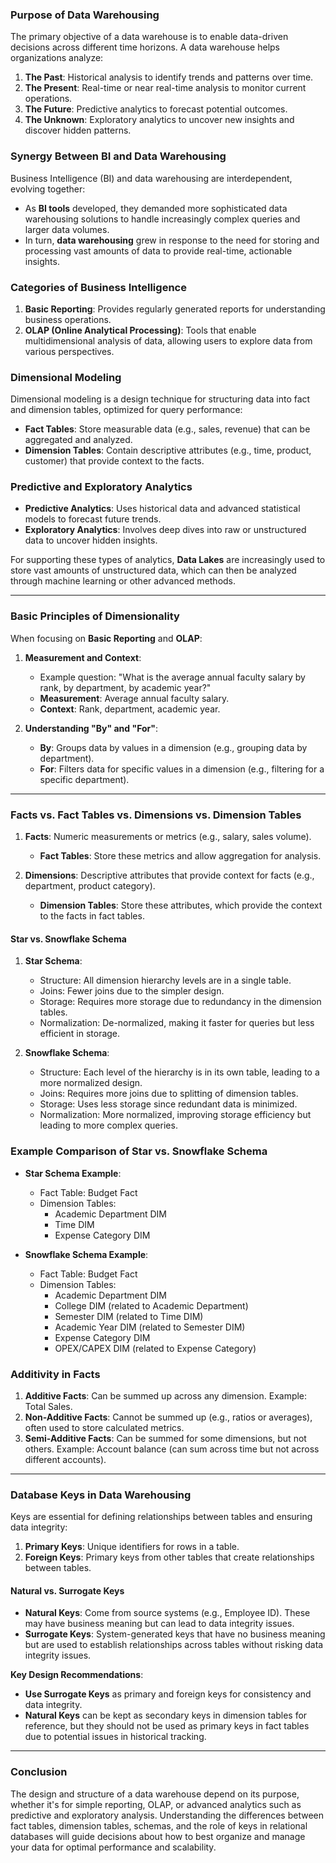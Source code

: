 ### Purpose of Data Warehousing

The primary objective of a data warehouse is to enable data-driven decisions across different time horizons. A data warehouse helps organizations analyze:

1. **The Past**: Historical analysis to identify trends and patterns over time.
2. **The Present**: Real-time or near real-time analysis to monitor current operations.
3. **The Future**: Predictive analytics to forecast potential outcomes.
4. **The Unknown**: Exploratory analytics to uncover new insights and discover hidden patterns.

### Synergy Between BI and Data Warehousing

Business Intelligence (BI) and data warehousing are interdependent, evolving together:

- As **BI tools** developed, they demanded more sophisticated data warehousing solutions to handle increasingly complex queries and larger data volumes.
- In turn, **data warehousing** grew in response to the need for storing and processing vast amounts of data to provide real-time, actionable insights.

### Categories of Business Intelligence

1. **Basic Reporting**: Provides regularly generated reports for understanding business operations.
2. **OLAP (Online Analytical Processing)**: Tools that enable multidimensional analysis of data, allowing users to explore data from various perspectives.

### Dimensional Modeling

Dimensional modeling is a design technique for structuring data into fact and dimension tables, optimized for query performance:

- **Fact Tables**: Store measurable data (e.g., sales, revenue) that can be aggregated and analyzed.
- **Dimension Tables**: Contain descriptive attributes (e.g., time, product, customer) that provide context to the facts.

### Predictive and Exploratory Analytics

- **Predictive Analytics**: Uses historical data and advanced statistical models to forecast future trends.
- **Exploratory Analytics**: Involves deep dives into raw or unstructured data to uncover hidden insights.

For supporting these types of analytics, **Data Lakes** are increasingly used to store vast amounts of unstructured data, which can then be analyzed through machine learning or other advanced methods.

---

### Basic Principles of Dimensionality

When focusing on **Basic Reporting** and **OLAP**:

1. **Measurement and Context**:
   - Example question: "What is the average annual faculty salary by rank, by department, by academic year?"
   - **Measurement**: Average annual faculty salary.
   - **Context**: Rank, department, academic year.
   
2. **Understanding "By" and "For"**:
   - **By**: Groups data by values in a dimension (e.g., grouping data by department).
   - **For**: Filters data for specific values in a dimension (e.g., filtering for a specific department).

---

### Facts vs. Fact Tables vs. Dimensions vs. Dimension Tables

1. **Facts**: Numeric measurements or metrics (e.g., salary, sales volume).
   - **Fact Tables**: Store these metrics and allow aggregation for analysis.
   
2. **Dimensions**: Descriptive attributes that provide context for facts (e.g., department, product category).
   - **Dimension Tables**: Store these attributes, which provide the context to the facts in fact tables.

#### Star vs. Snowflake Schema

1. **Star Schema**:
   - Structure: All dimension hierarchy levels are in a single table.
   - Joins: Fewer joins due to the simpler design.
   - Storage: Requires more storage due to redundancy in the dimension tables.
   - Normalization: De-normalized, making it faster for queries but less efficient in storage.
   
2. **Snowflake Schema**:
   - Structure: Each level of the hierarchy is in its own table, leading to a more normalized design.
   - Joins: Requires more joins due to splitting of dimension tables.
   - Storage: Uses less storage since redundant data is minimized.
   - Normalization: More normalized, improving storage efficiency but leading to more complex queries.

### Example Comparison of Star vs. Snowflake Schema

- **Star Schema Example**:
  - Fact Table: Budget Fact
  - Dimension Tables: 
    - Academic Department DIM
    - Time DIM
    - Expense Category DIM

- **Snowflake Schema Example**:
  - Fact Table: Budget Fact
  - Dimension Tables:
    - Academic Department DIM
    - College DIM (related to Academic Department)
    - Semester DIM (related to Time DIM)
    - Academic Year DIM (related to Semester DIM)
    - Expense Category DIM
    - OPEX/CAPEX DIM (related to Expense Category)

### Additivity in Facts

1. **Additive Facts**: Can be summed up across any dimension. Example: Total Sales.
2. **Non-Additive Facts**: Cannot be summed up (e.g., ratios or averages), often used to store calculated metrics.
3. **Semi-Additive Facts**: Can be summed for some dimensions, but not others. Example: Account balance (can sum across time but not across different accounts).

---

### Database Keys in Data Warehousing

Keys are essential for defining relationships between tables and ensuring data integrity:

1. **Primary Keys**: Unique identifiers for rows in a table.
2. **Foreign Keys**: Primary keys from other tables that create relationships between tables.

#### Natural vs. Surrogate Keys

- **Natural Keys**: Come from source systems (e.g., Employee ID). These may have business meaning but can lead to data integrity issues.
- **Surrogate Keys**: System-generated keys that have no business meaning but are used to establish relationships across tables without risking data integrity issues.

**Key Design Recommendations**:
- **Use Surrogate Keys** as primary and foreign keys for consistency and data integrity.
- **Natural Keys** can be kept as secondary keys in dimension tables for reference, but they should not be used as primary keys in fact tables due to potential issues in historical tracking.

---

### Conclusion

The design and structure of a data warehouse depend on its purpose, whether it's for simple reporting, OLAP, or advanced analytics such as predictive and exploratory analysis. Understanding the differences between fact tables, dimension tables, schemas, and the role of keys in relational databases will guide decisions about how to best organize and manage your data for optimal performance and scalability.
